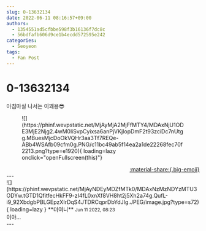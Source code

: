 ```yaml
---
slug: 0-13632134
date: 2022-06-11 08:16:57+09:00
authors:
  - 1354551ad5cfbbe598f3b16136f7dc8c
  - 56bdfafb606d9ce1b4ecdd572595e242
categories:
  - Seoyeon
tags:
  - Fan Post
---
```


# 0-13632134

<div class="post-container" markdown="1">
<div class="content-container md-sidebar__scrollwrap" markdown="1">

아침마실 나서는 이꽤용😎
<figure markdown="1">
![](https://phinf.wevpstatic.net/MjAyMjA2MjFfMTY4/MDAxNjU1ODE3MjE2Njg2.4wM0liSvpCyixsa6anPjVKjIopDmF2t93zciDc7nUtgg.MBuesMjcDoOkVQHr3aa3Tf7REQe-ABb4WSAfb09cfm0g.PNG/c11bc49ab5f14ea2a1de22268fec70f2213.png?type=e1920){ loading=lazy onclick="openFullscreen(this)"}
</figure>


</div>
</div>

<div style="text-align: right;" markdown="1">
<a href="https://weverse.io/fromis9/fanpost/0-13632134" style="text-align: right;">:material-share:{.big-emoji}</a>
</div>
---

<div class="comments-container md-sidebar__scrollwrap" markdown="1">
<div class="comment" markdown="1">
<div class='id-container' markdown="1">
![](https://phinf.wevpstatic.net/MjAyNDEyMDZfMTk0/MDAxNzMzNDYzMTU3ODYw.tGTD1QfitfecHkFF9-zI4fL0xnXf8VH8ht2j5Xh2a74g.QufL-i9_92XbdgbPBLGEpzXIrDqS4JTDRCqprDbYdJIg.JPEG/image.jpg?type=s72){ loading=lazy }
**<span class="artist">더여니</span>** <small>Jun 11 2022, 08:23</small><br>
</div>
<div class='comment-body' markdown="1">
이야...
</div>
</div>
</div>
---
